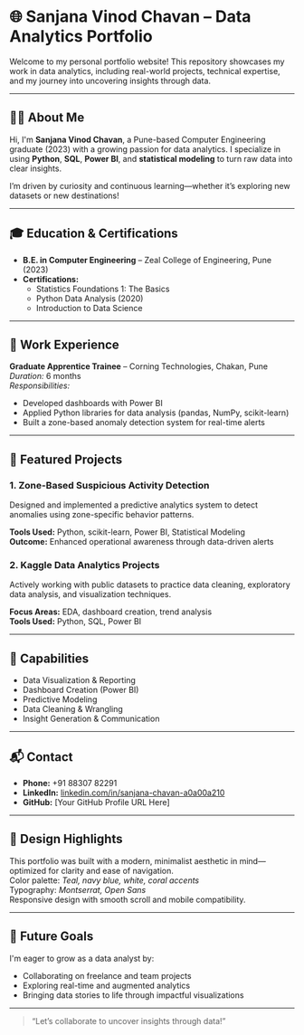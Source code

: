 # 🌐 Sanjana Vinod Chavan – Data Analytics Portfolio

Welcome to my personal portfolio website! This repository showcases my work in data analytics, including real-world projects, technical expertise, and my journey into uncovering insights through data.

---

## 👩‍💻 About Me

Hi, I'm **Sanjana Vinod Chavan**, a Pune-based Computer Engineering graduate (2023) with a growing passion for data analytics. I specialize in using **Python**, **SQL**, **Power BI**, and **statistical modeling** to turn raw data into clear insights.

I’m driven by curiosity and continuous learning—whether it’s exploring new datasets or new destinations!

---

## 🎓 Education & Certifications

- **B.E. in Computer Engineering** – Zeal College of Engineering, Pune (2023)
- **Certifications:**
  - Statistics Foundations 1: The Basics
  - Python Data Analysis (2020)
  - Introduction to Data Science

---

## 💼 Work Experience

**Graduate Apprentice Trainee** – Corning Technologies, Chakan, Pune  
*Duration:* 6 months  
*Responsibilities:*
- Developed dashboards with Power BI
- Applied Python libraries for data analysis (pandas, NumPy, scikit-learn)
- Built a zone-based anomaly detection system for real-time alerts

---

## 📂 Featured Projects

### 1. Zone-Based Suspicious Activity Detection
Designed and implemented a predictive analytics system to detect anomalies using zone-specific behavior patterns.

**Tools Used:** Python, scikit-learn, Power BI, Statistical Modeling  
**Outcome:** Enhanced operational awareness through data-driven alerts

### 2. Kaggle Data Analytics Projects
Actively working with public datasets to practice data cleaning, exploratory data analysis, and visualization techniques.

**Focus Areas:** EDA, dashboard creation, trend analysis  
**Tools Used:** Python, SQL, Power BI

---

## 🧠 Capabilities

- Data Visualization & Reporting
- Dashboard Creation (Power BI)
- Predictive Modeling
- Data Cleaning & Wrangling
- Insight Generation & Communication

---

## 📬 Contact

- **Phone:** +91 88307 82291
- **LinkedIn:** [linkedin.com/in/sanjana-chavan-a0a00a210](https://linkedin.com/in/sanjana-chavan-a0a00a210)
- **GitHub:** [Your GitHub Profile URL Here]

---

## 🎨 Design Highlights

This portfolio was built with a modern, minimalist aesthetic in mind—optimized for clarity and ease of navigation.  
Color palette: *Teal, navy blue, white, coral accents*  
Typography: *Montserrat, Open Sans*  
Responsive design with smooth scroll and mobile compatibility.

---

## 🚀 Future Goals

I'm eager to grow as a data analyst by:
- Collaborating on freelance and team projects
- Exploring real-time and augmented analytics
- Bringing data stories to life through impactful visualizations

---

> “Let’s collaborate to uncover insights through data!”

